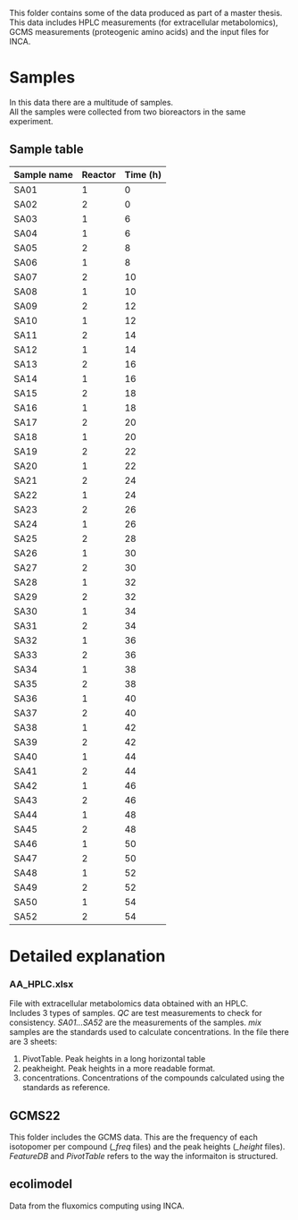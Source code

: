 This folder contains some of the data produced as part of a master thesis.  
This data includes HPLC measurements (for extracellular metabolomics), GCMS measurements (proteogenic amino acids) and the input files for INCA.

# Samples
In this data there are a multitude of samples.  
All the samples were collected from two bioreactors in the same experiment.
## Sample table
| Sample name | Reactor | Time (h) |
| --- | --- | --- |
| SA01 | 1 | 0 |
| SA02 | 2 | 0 |
| SA03 | 1 | 6 |
| SA04 | 1 | 6 |
| SA05 | 2 | 8 |
| SA06 | 1 | 8 |
| SA07 | 2 | 10 |
| SA08 | 1 | 10 |
| SA09 | 2 | 12 |
| SA10 | 1 | 12 |
| SA11 | 2 | 14 |
| SA12 | 1 | 14 |
| SA13 | 2 | 16 |
| SA14 | 1 | 16 |
| SA15 | 2 | 18 |
| SA16 | 1 | 18 |
| SA17 | 2 | 20 |
| SA18 | 1 | 20 |
| SA19 | 2 | 22 |
| SA20 | 1 | 22 |
| SA21 | 2 | 24 |
| SA22 | 1 | 24 |
| SA23 | 2 | 26 |
| SA24 | 1 | 26 |
| SA25 | 2 | 28 |
| SA26 | 1 | 30 |
| SA27 | 2 | 30 |
| SA28 | 1 | 32 |
| SA29 | 2 | 32 |
| SA30 | 1 | 34 |
| SA31 | 2 | 34 |
| SA32 | 1 | 36 |
| SA33 | 2 | 36 |
| SA34 | 1 | 38 |
| SA35 | 2 | 38 |
| SA36 | 1 | 40 |
| SA37 | 2 | 40 |
| SA38 | 1 | 42 |
| SA39 | 2 | 42 |
| SA40 | 1 | 44 |
| SA41 | 2 | 44 |
| SA42 | 1 | 46 |
| SA43 | 2 | 46 |
| SA44 | 1 | 48 |
| SA45 | 2 | 48 |
| SA46 | 1 | 50 |
| SA47 | 2 | 50 |
| SA48 | 1 | 52 |
| SA49 | 2 | 52 |
| SA50 | 1 | 54 |
| SA52 | 2 | 54 |

# Detailed explanation

### AA_HPLC.xlsx
File with extracellular metabolomics data obtained with an HPLC.  
Includes 3 types of samples. *QC* are test measurements to check for consistency. *SA01...SA52* are the measurements of the samples. *mix* samples are the standards used to calculate concentrations.
In the file there are 3 sheets:
1. PivotTable. Peak heights in a long horizontal table
2. peakheight. Peak heights in a more readable format.
3. concentrations. Concentrations of the compounds calculated using the standards as reference.

## GCMS22
This folder includes the GCMS data. This are the frequency of each isotopomer per compound (*_freq* files) and the peak heights (*_height* files).  
*FeatureDB* and *PivotTable* refers to the way the informaiton is structured.

## ecolimodel
Data from the fluxomics computing using INCA.
